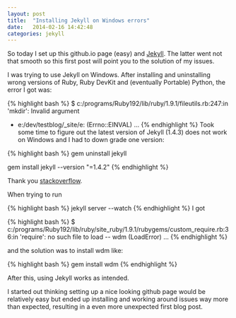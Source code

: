 ```yaml
---
layout: post
title:  "Installing Jekyll on Windows errors"
date:   2014-02-16 14:42:48
categories: jekyll
---
```


So today I set up this github.io page (easy) and [Jekyll][jekyll]. The latter went not that smooth so this first post will point you to the solution of my issues.

I was trying to use Jekyll on Windows. After installing and uninstalling wrong versions of Ruby, Ruby DevKit and (eventually Portable) Python, the error I got was:


{% highlight bash %}
$ c:/programs/Ruby192/lib/ruby/1.9.1/fileutils.rb:247:in 'mkdir': Invalid argument
- e:/dev/testblog/_site/e: (Errno::EINVAL)
...
{% endhighlight %}
Took some time to figure out the latest version of Jekyll (1.4.3) does not work on Windows and I had to down grade one version:

{% highlight bash %}
gem uninstall jekyll

gem install jekyll --version "=1.4.2"
{% endhighlight %}

Thank you [stackoverflow][jekyll-fix].

When trying to run

{% highlight bash %}
jekyll server --watch
{% endhighlight %}
I got

{% highlight bash %}
$ c:/programs/Ruby192/lib/ruby/site_ruby/1.9.1/rubygems/custom_require.rb:36:in
'require': no such file to load -- wdm (LoadError)
...
{% endhighlight %}

and the solution was to install wdm like:

{% highlight bash %}
gem install wdm
{% endhighlight %}

After this, using Jekyll works as intended.

I started out thinking setting up a nice looking github page would be relatively easy but ended up installing and working around issues way more than expected, resulting in a even more unexpected first blog post.

[jekyll-fix]: http://stackoverflow.com/questions/21137096/jekyll-error-running-jekyll-serve
[jekyll]:    http://jekyllrb.com